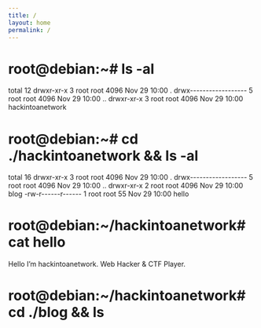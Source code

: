 ```yaml
---
title: /
layout: home
permalink: /
---
```

# root@debian:~# ls -al

total 12
drwxr-xr-x 3 root root 4096 Nov 29 10:00 .
drwx------------------ 5 root root 4096 Nov 29 10:00 ..
drwxr-xr-x 3 root root 4096 Nov 29 10:00 hackintoanetwork
                                                                                                                                          
# root@debian:~# cd ./hackintoanetwork && ls -al

total 16
drwxr-xr-x 3 root root 4096 Nov 29 10:00 .
drwx------------------ 5 root root 4096 Nov 29 10:00 ..
drwxr-xr-x 2 root root 4096 Nov 29 10:00 blog
-rw-r------r------ 1 root root   55 Nov 29 10:00 hello

# root@debian:~/hackintoanetwork# cat hello

Hello I’m hackintoanetwork.
Web Hacker & CTF Player.

# root@debian:~/hackintoanetwork# cd ./blog && ls

